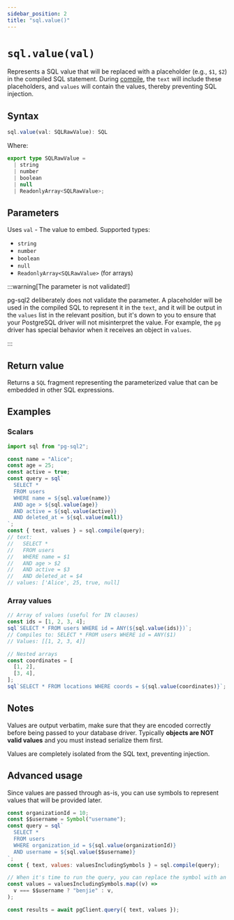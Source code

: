 ```yaml
---
sidebar_position: 2
title: "sql.value()"
---
```


# `sql.value(val)`

Represents a SQL value that will be replaced with a placeholder (e.g., `$1`,
`$2`) in the compiled SQL statement. During [compile](./sql-compile.md), the
`text` will include these placeholders, and `values` will contain the values,
thereby preventing SQL injection.

## Syntax

```ts
sql.value(val: SQLRawValue): SQL
```

Where:

```ts
export type SQLRawValue =
  | string
  | number
  | boolean
  | null
  | ReadonlyArray<SQLRawValue>;
```

## Parameters

Uses `val` - The value to embed. Supported types:

- `string`
- `number`
- `boolean`
- `null`
- `ReadonlyArray<SQLRawValue>` (for arrays)

:::warning[The parameter is not validated!]

pg-sql2 deliberately does not validate the parameter. A placeholder will be used in the
compiled SQL to represent it in the `text`, and it will be output in the
`values` list in the relevant position, but it's down to you to ensure that your
PostgreSQL driver will not misinterpret the value. For example, the `pg` driver
has special behavior when it receives an object in `values`.

:::

## Return value

Returns a `SQL` fragment representing the parameterized value that can be embedded in other SQL expressions.

## Examples

### Scalars

```js
import sql from "pg-sql2";

const name = "Alice";
const age = 25;
const active = true;
const query = sql`
  SELECT *
  FROM users
  WHERE name = ${sql.value(name)}
  AND age > ${sql.value(age)}
  AND active = ${sql.value(active)}
  AND deleted_at = ${sql.value(null)}
`;
const { text, values } = sql.compile(query);
// text:
//   SELECT *
//   FROM users
//   WHERE name = $1
//   AND age > $2
//   AND active = $3
//   AND deleted_at = $4
// values: ['Alice', 25, true, null]
```

### Array values

```js
// Array of values (useful for IN clauses)
const ids = [1, 2, 3, 4];
sql`SELECT * FROM users WHERE id = ANY(${sql.value(ids)})`;
// Compiles to: SELECT * FROM users WHERE id = ANY($1)
// Values: [[1, 2, 3, 4]]

// Nested arrays
const coordinates = [
  [1, 2],
  [3, 4],
];
sql`SELECT * FROM locations WHERE coords = ${sql.value(coordinates)}`;
```

## Notes

Values are output verbatim, make sure that they are encoded correctly before
being passed to your database driver. Typically **objects are NOT valid values**
and you must instead serialize them first.

Values are completely isolated from the SQL text, preventing injection.

## Advanced usage

Since values are passed through as-is, you can use symbols to represent values that will be provided later.

```js
const organizationId = 10;
const $$username = Symbol("username");
const query = sql`
  SELECT *
  FROM users
  WHERE organization_id = ${sql.value(organizationId)}
  AND username = ${sql.value($$username)}
`;
const { text, values: valuesIncludingSymbols } = sql.compile(query);

// When it's time to run the query, you can replace the symbol with an actual value:
const values = valuesIncludingSymbols.map((v) =>
  v === $$username ? "benjie" : v,
);

const results = await pgClient.query({ text, values });
```
